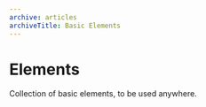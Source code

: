 ```yaml
---
archive: articles
archiveTitle: Basic Elements
---
```


# Elements

Collection of basic elements, to be used anywhere.
